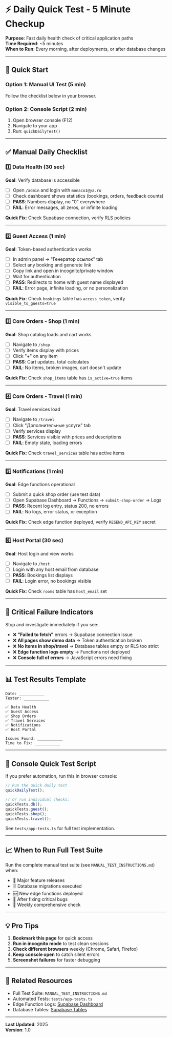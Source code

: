 # ⚡ Daily Quick Test - 5 Minute Checkup

**Purpose**: Fast daily health check of critical application paths  
**Time Required**: ~5 minutes  
**When to Run**: Every morning, after deployments, or after database changes

---

## 🎯 Quick Start

### Option 1: Manual UI Test (5 min)
Follow the checklist below in your browser.

### Option 2: Console Script (2 min)
1. Open browser console (F12)
2. Navigate to your app
3. Run: `quickDailyTest()`

---

## ✅ Manual Daily Checklist

### 1️⃣ Data Health (30 sec)
**Goal**: Verify database is accessible

- [ ] Open `/admin` and login with `monaco1@ya.ru`
- [ ] Check dashboard shows statistics (bookings, orders, feedback counts)
- [ ] **PASS**: Numbers display, no "0" everywhere
- [ ] **FAIL**: Error messages, all zeros, or infinite loading

**Quick Fix**: Check Supabase connection, verify RLS policies

---

### 2️⃣ Guest Access (1 min)
**Goal**: Token-based authentication works

- [ ] In admin panel → "Генератор ссылок" tab
- [ ] Select any booking and generate link
- [ ] Copy link and open in incognito/private window
- [ ] Wait for authentication
- [ ] **PASS**: Redirects to home with guest name displayed
- [ ] **FAIL**: Error page, infinite loading, or no personalization

**Quick Fix**: Check `bookings` table has `access_token`, verify `visible_to_guests=true`

---

### 3️⃣ Core Orders - Shop (1 min)
**Goal**: Shop catalog loads and cart works

- [ ] Navigate to `/shop`
- [ ] Verify items display with prices
- [ ] Click "+" on any item
- [ ] **PASS**: Cart updates, total calculates
- [ ] **FAIL**: No items, broken images, cart doesn't update

**Quick Fix**: Check `shop_items` table has `is_active=true` items

---

### 4️⃣ Core Orders - Travel (1 min)
**Goal**: Travel services load

- [ ] Navigate to `/travel`
- [ ] Click "Дополнительные услуги" tab
- [ ] Verify services display
- [ ] **PASS**: Services visible with prices and descriptions
- [ ] **FAIL**: Empty state, loading errors

**Quick Fix**: Check `travel_services` table has active items

---

### 5️⃣ Notifications (1 min)
**Goal**: Edge functions operational

- [ ] Submit a quick shop order (use test data)
- [ ] Open Supabase Dashboard → Functions → `submit-shop-order` → Logs
- [ ] **PASS**: Recent log entry, status 200, no errors
- [ ] **FAIL**: No logs, error status, or exception

**Quick Fix**: Check edge function deployed, verify `RESEND_API_KEY` secret

---

### 6️⃣ Host Portal (30 sec)
**Goal**: Host login and view works

- [ ] Navigate to `/host`
- [ ] Login with any host email from database
- [ ] **PASS**: Bookings list displays
- [ ] **FAIL**: Login error, no bookings visible

**Quick Fix**: Check `rooms` table has `host_email` set

---

## 🔴 Critical Failure Indicators

Stop and investigate immediately if you see:

- ❌ **"Failed to fetch"** errors → Supabase connection issue
- ❌ **All pages show demo data** → Token authentication broken
- ❌ **No items in shop/travel** → Database tables empty or RLS too strict
- ❌ **Edge function logs empty** → Functions not deployed
- ❌ **Console full of errors** → JavaScript errors need fixing

---

## 📊 Test Results Template

```
Date: ___________
Tester: ___________

✅ Data Health
✅ Guest Access  
✅ Shop Orders
✅ Travel Services
✅ Notifications
✅ Host Portal

Issues Found: ___________
Time to Fix: ___________
```

---

## 🚀 Console Quick Test Script

If you prefer automation, run this in browser console:

```javascript
// Run the quick daily test
quickDailyTest();

// Or run individual checks:
quickTests.db();
quickTests.guest();
quickTests.shop();
quickTests.travel();
```

See `tests/app-tests.ts` for full test implementation.

---

## 📈 When to Run Full Test Suite

Run the complete manual test suite (see `MANUAL_TEST_INSTRUCTIONS.md`) when:

- 🔄 Major feature releases
- 🗄️ Database migrations executed
- 🆕 New edge functions deployed
- 🐛 After fixing critical bugs
- 📅 Weekly comprehensive check

---

## 💡 Pro Tips

1. **Bookmark this page** for quick access
2. **Run in incognito mode** to test clean sessions
3. **Check different browsers** weekly (Chrome, Safari, Firefox)
4. **Keep console open** to catch silent errors
5. **Screenshot failures** for faster debugging

---

## 🔗 Related Resources

- Full Test Suite: `MANUAL_TEST_INSTRUCTIONS.md`
- Automated Tests: `tests/app-tests.ts`
- Edge Function Logs: [Supabase Dashboard](https://supabase.com/dashboard/project/xsklkktajwtcdgkmmsrk/functions)
- Database Tables: [Supabase Tables](https://supabase.com/dashboard/project/xsklkktajwtcdgkmmsrk/editor)

---

**Last Updated**: 2025  
**Version**: 1.0
